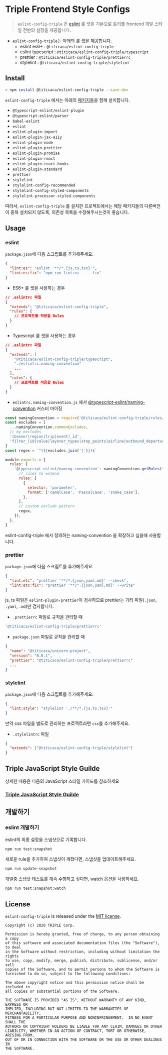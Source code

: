 # Triple Frontend Style Configs

> `eslint-config-triple` 은 [eslint](http://eslint.org/) 룰 셋을 기본으로 트리플 frontend 개발 스타일 전반의 설정을 제공합니다.

- `eslint-config-triple`는 아래의 룰 셋을 제공합니다.
  - eslint es6+ : `@titicaca/eslint-config-triple`
  - eslint typescript : `@titicaca/eslint-config-triple/typescript`
  - prettier : `@titicaca/eslint-config-triple/prettierrc`
  - stylelint : `@titicaca/eslint-config-triple/stylelint`

## Install

```bash
> npm install @titicaca/eslint-config-triple --save-dev
```

`eslint-config-triple` 에서는 아래의 [패키지들](https://github.com/titicacadev/eslint-config-triple/blob/master/package.json#L37)을 함께 설치합니다.

- `@typescript-eslint/eslint-plugin`
- `@typescript-eslint/parser`
- `babel-eslint`
- `eslint`
- `eslint-plugin-import`
- `eslint-plugin-jsx-a11y`
- `eslint-plugin-node`
- `eslint-plugin-prettier`
- `eslint-plugin-promise`
- `eslint-plugin-react`
- `eslint-plugin-react-hooks`
- `eslint-plugin-standard`
- `prettier`
- `stylelint`
- `stylelint-config-recommended`
- `stylelint-config-styled-components`
- `stylelint-processor-styled-components`

따라서, `eslint-config-triple` 를 설치한 프로젝트에서는 해당 패키지들의 다른버전이 중복 설치되지 않도록,
의존성 목록을 수정해주시는것이 좋습니다.

## Usage

### eslint

`package.json`에 다음 스크립트를 추가해주세요.

```json
{
  "lint:es": "eslint '**/*.{js,ts,tsx}'",
  "lint:es:fix": "npm run lint:es -- --fix"
}
```

- ES6+ 룰 셋을 사용하는 경우

```json
// .eslintrc 파일
{
  "extends": "@titicaca/eslint-config-triple",
  "rules": {
    // 프로젝트별 적용할 Rules
  }
}
```

- Typescript 룰 셋을 사용하는 경우

```json
// .eslintrc 파일
{
  "extends": [
    "@titicaca/eslint-config-triple/typescript",
    "./eslintrc.naming-convention"
    ...
  ],
  "rules": {
    // 프로젝트별 적용할 Rules
  }
}
```

- `eslintrc.naming-convention.js` 에서 [@typescript-eslint/naming-convention](https://github.com/typescript-eslint/typescript-eslint/blob/master/packages/eslint-plugin/docs/rules/naming-convention.md) 커스터 마이징

```js
const namingConvention = require('@titicaca/eslint-config-triple/rules/typescript/naming-convention')
const excludes = [
  ...namingConvention.commonExcludes,
  // my excludes
  '(banner|region|trip|event)_id',
  'filter_(id|value|layover_types|stop_points|airline|outbound_departure_time|inbound_departure_time)',
]
const regex = `^(${excludes.join('|')})$`

module.exports = {
  rules: {
    '@typescript-eslint/naming-convention': namingConvention.getRules({
      // rules to extend
      rules: [
        {
          selector: 'parameter',
          format: ['camelCase', 'PascalCase', 'snake_case'],
        },
      ],
      // custom exclude pattern
      regex,
    }),
  },
}
```

eslint-config-triple 에서 정의하는 naming-convention 을 확장하고 싶을때 사용합니다.

### prettier

`package.json`에 다음 스크립트를 추가해주세요.

```json
{
  "lint:etc": "prettier '**/*.{json,yaml,md}' --check",
  "lint:etc:fix": "prettier '**/*.{json,yaml,md}' --write"
}
```

js, ts 파일은 `eslint-plugin-prettier`이 검사하므로 prettier는 기타 파일(`.json`, `.yaml`, `.md`)만 검사합니다.

- `.prettierrc` 파일로 규칙을 관리할 때

```js
'@titicaca/eslint-config-triple/prettierrc'
```

- `package.json` 파일로 규칙을 관리할 때

```json
{
  "name": "@titicaca/unicorn-project",
  "version": "0.0.1",
  "prettier": "@titicaca/eslint-config-triple/prettierrc"
  ...
}
```

### stylelint

`package.json`에 다음 스크립트를 추가해주세요.

```json
{
  "lint:style": "stylelint './**/*.{js,ts,tsx}'"
}
```

만약 css 파일을 별도로 관리하는 프로젝트라면 `css`를 추가해주세요.

- `.stylelintrc` 파일

```json
{
  "extends": ["@titicaca/eslint-config-triple/stylelint"]
}
```

## Triple JavaScript Style Guilde

상세한 내용은 다음의 JavaScript 스타일 가이드를 참조하세요

### [Triple JavaScript Style Guilde](STYLE_GUIDE.md)

## 개발하기

### eslint 개발하기

eslint의 최종 설정을 스냅샷으로 기록합니다.

```bash
npm run test:snapshot
```

새로운 rule을 추가하여 스냅샷이 깨졌다면, 스냅샷을 업데이트해주세요.

```bash
npm run update-snapshot
```

개발중 스냅샷 테스트를 계속 수행하고 싶다면, watch 옵션을 사용하세요.

```bash
npm run test:snapshot:watch
```

## License

`eslint-config-triple` is released under the [MIT license](LICENSE).

```
Copyright (c) 2020 TRIPLE Corp.

Permission is hereby granted, free of charge, to any person obtaining a copy
of this software and associated documentation files (the "Software"), to deal
in the Software without restriction, including without limitation the rights
to use, copy, modify, merge, publish, distribute, sublicense, and/or sell
copies of the Software, and to permit persons to whom the Software is
furnished to do so, subject to the following conditions:

The above copyright notice and this permission notice shall be included in
all copies or substantial portions of the Software.

THE SOFTWARE IS PROVIDED "AS IS", WITHOUT WARRANTY OF ANY KIND, EXPRESS OR
IMPLIED, INCLUDING BUT NOT LIMITED TO THE WARRANTIES OF MERCHANTABILITY,
FITNESS FOR A PARTICULAR PURPOSE AND NONINFRINGEMENT.  IN NO EVENT SHALL THE
AUTHORS OR COPYRIGHT HOLDERS BE LIABLE FOR ANY CLAIM, DAMAGES OR OTHER
LIABILITY, WHETHER IN AN ACTION OF CONTRACT, TORT OR OTHERWISE, ARISING FROM,
OUT OF OR IN CONNECTION WITH THE SOFTWARE OR THE USE OR OTHER DEALINGS IN
THE SOFTWARE.
```
